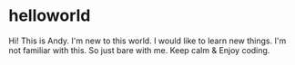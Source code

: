 # helloworld


Hi! This is Andy. I'm new to this world. I would like to learn new things.
I'm not familiar with this. So just bare with me. Keep calm & Enjoy coding.
